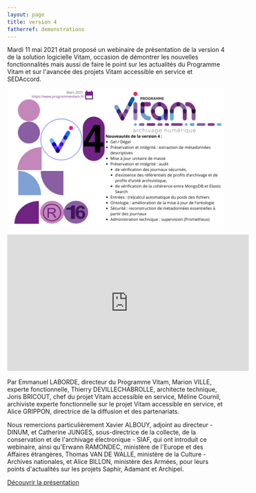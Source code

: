 ```yaml
---
layout: page
title: version 4
fatherref: demonstrations
---
```


Mardi 11 mai 2021 était proposé un webinaire de présentation de la version 4 de la solution logicielle Vitam, occasion de démontrer les nouvelles fonctionnalités mais aussi de faire le point sur les actualités du Programme Vitam et sur l'avancée des projets Vitam accessible en service et SEDAccord.

![Logos](/public/images/release16-v4.png)

<iframe width="560" height="315" src="https://www.youtube.com/embed/_M8xs_olop8" title="YouTube video player" frameborder="0" allow="accelerometer; autoplay; clipboard-write; encrypted-media; gyroscope; picture-in-picture" allowfullscreen></iframe>

Par Emmanuel LABORDE, directeur du Programme Vitam, Marion VILLE, experte fonctionnelle, Thierry DEVILLECHABROLLE, architecte technique, Joris BRICOUT, chef du projet Vitam accessible en service, Méline Cournil, archiviste experte fonctionnelle sur le projet Vitam accessible en service, et Alice GRIPPON, directrice de la diffusion et des partenariats.

Nous remercions particulièrement Xavier ALBOUY, adjoint au directeur - DINUM, et Catherine JUNGES, sous-directrice de la collecte, de la conservation et de l'archivage électronique - SIAF, qui ont introduit ce webinaire, ainsi qu'Erwann RAMONDEC, ministère de l'Europe et des Affaires étrangères, Thomas VAN DE WALLE, ministère de la Culture - Archives nationales, et Alice BILLON, ministère des Armées, pour leurs points d'actualités sur les projets Saphir, Adamant et Archipel.

[Découvrir la présentation](/ressources/RefCourant/20210511_Vitam_v4_presentation_v2.pdf)